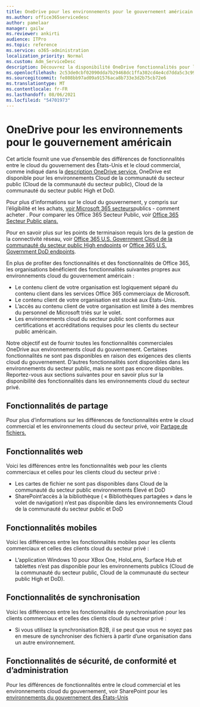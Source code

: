 ```yaml
---
title: OneDrive pour les environnements pour le gouvernement américain
ms.author: office365servicedesc
author: pamelaar
manager: gailw
ms.reviewer: ankirti
audience: ITPro
ms.topic: reference
ms.service: o365-administration
localization_priority: Normal
ms.custom: Adm_ServiceDesc
description: Découvrez la disponibilité OneDrive fonctionnalités pour les clients cloud du gouvernement des États-Unis.
ms.openlocfilehash: 2c53de0cbf02090dda7b29468dc1ffa302cd4e4cd7dda5c3c99af6774880623a
ms.sourcegitcommit: fe808bb97ad09a91576aca8b733e3d2b75cb72e6
ms.translationtype: MT
ms.contentlocale: fr-FR
ms.lasthandoff: 08/06/2021
ms.locfileid: "54701973"
---
```

# <a name="onedrive-for-us-government-environments"></a>OneDrive pour les environnements pour le gouvernement américain

Cet article fournit une vue d’ensemble des différences de fonctionnalités entre le cloud du gouvernement des États-Unis et le cloud commercial, comme indiqué dans la [description OneDrive service.](../../onedrive-for-business-service-description.md) OneDrive est disponible pour les environnements Cloud de la communauté du secteur public (Cloud de la communauté du secteur public), Cloud de la communauté du secteur public High et DoD. 

Pour plus d’informations sur le cloud du gouvernement, y compris sur l’éligibilité et les achats, [voir Microsoft 365 secteurs](./microsoft-365-government-how-to-buy.md)publics - comment acheter . Pour comparer les Office 365 Secteur Public, voir [Office 365 Secteur Public plans.](https://www.microsoft.com/microsoft-365/government/compare-office-365-government-plans?rtc=1#EligibilityRequirements)

Pour en savoir plus sur les points de terminaison requis lors de la gestion de la connectivité réseau, voir [Office 365 U.S. Government Cloud de la communauté du secteur public High endpoints](/office365/enterprise/office-365-u-s-government-gcc-high-endpoints#sharepoint-online-and-onedrive-for-business) or [Office 365 U.S. Government DoD endpoints](/office365/enterprise/office-365-u-s-government-dod-endpoints#sharepoint-online-and-onedrive-for-business).

En plus de profiter des fonctionnalités et des fonctionnalités de Office 365, les organisations bénéficient des fonctionnalités suivantes propres aux environnements cloud du gouvernement américain :

-   Le contenu client de votre organisation est logiquement séparé du contenu client dans les services Office 365 commerciaux de Microsoft.
-   Le contenu client de votre organisation est stocké aux États-Unis.
-   L’accès au contenu client de votre organisation est limité à des membres du personnel de Microsoft triés sur le volet.
-   Les environnements cloud du secteur public sont conformes aux certifications et accréditations requises pour les clients du secteur public américain.

Notre objectif est de fournir toutes les fonctionnalités commerciales OneDrive aux environnements cloud du gouvernement. Certaines fonctionnalités ne sont pas disponibles en raison des exigences des clients cloud du gouvernement. D’autres fonctionnalités sont disponibles dans les environnements du secteur public, mais ne sont pas encore disponibles. Reportez-vous aux sections suivantes pour en savoir plus sur la disponibilité des fonctionnalités dans les environnements cloud du secteur privé.

## <a name="sharing-features"></a>Fonctionnalités de partage

Pour plus d’informations sur les différences de fonctionnalités entre le cloud commercial et les environnements cloud du secteur privé, voir [Partage de fichiers.](./gcc-high-and-dod.md#file-sharing)

## <a name="web-features"></a>Fonctionnalités web

Voici les différences entre les fonctionnalités web pour les clients commerciaux et celles pour les clients cloud du secteur privé :

- Les cartes de fichier ne sont pas disponibles dans Cloud de la communauté du secteur public environnements Élevé et DoD
- SharePoint’accès à la bibliothèque ( « Bibliothèques partagées » dans le volet de navigation) n’est pas disponible dans les environnements Cloud de la communauté du secteur public et DoD

## <a name="mobile-features"></a>Fonctionnalités mobiles

Voici les différences entre les fonctionnalités mobiles pour les clients commerciaux et celles des clients cloud du secteur privé :

- L’application Windows 10 pour XBox One, HoloLens, Surface Hub et tablettes n’est pas disponible pour les environnements publics (Cloud de la communauté du secteur public, Cloud de la communauté du secteur public High et DoD).

## <a name="sync-features"></a>Fonctionnalités de synchronisation

Voici les différences entre les fonctionnalités de synchronisation pour les clients commerciaux et celles des clients cloud du secteur privé :

- Si vous utilisez la synchronisation B2B, il se peut que vous ne soyez pas en mesure de synchroniser des fichiers à partir d’une organisation dans un autre environnement.

## <a name="security-compliance-and-administration-features"></a>Fonctionnalités de sécurité, de conformité et d’administration

Pour les différences de fonctionnalités entre le cloud commercial et les environnements cloud du gouvernement, voir SharePoint pour les [environnements du gouvernement des États-Unis](sharepoint.md)